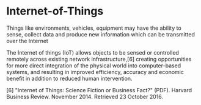 # Internet-of-Things
Things like environments, vehicles, equipment may have the ability to sense, collect data and produce new information which can be transmitted over the Internet

The Internet of things (IoT) allows objects to be sensed or controlled remotely across existing network infrastructure,[6] creating opportunities for more direct integration of the physical world into computer-based systems, and resulting in improved efficiency, accuracy and economic benefit in addition to reduced human intervention.

[6] "Internet of Things: Science Fiction or Business Fact?" (PDF). Harvard Business Review. November 2014. Retrieved 23 October 2016.
